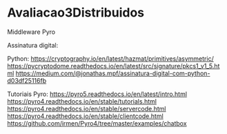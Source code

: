 # Avaliacao3Distribuidos

Middleware Pyro

Assinatura digital:

Python:
https://cryptography.io/en/latest/hazmat/primitives/asymmetric/
https://pycryptodome.readthedocs.io/en/latest/src/signature/pkcs1_v1_5.html
https://medium.com/@jonathas.mpf/assinatura-digital-com-python-d03df25116fb 

Tutoriais Pyro: 
https://pyro5.readthedocs.io/en/latest/intro.html
https://pyro4.readthedocs.io/en/stable/tutorials.html
https://pyro4.readthedocs.io/en/stable/servercode.html
https://pyro4.readthedocs.io/en/stable/clientcode.html
https://github.com/irmen/Pyro4/tree/master/examples/chatbox
